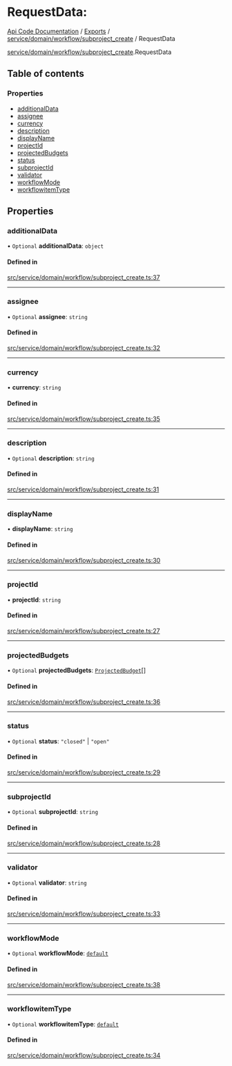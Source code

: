 # RequestData: 
 
[Api Code Documentation](../README.md) / [Exports](../modules.md) / [service/domain/workflow/subproject\_create](../modules/service_domain_workflow_subproject_create.md) / RequestData

[service/domain/workflow/subproject\_create](../modules/service_domain_workflow_subproject_create.md).RequestData

## Table of contents

### Properties

- [additionalData](service_domain_workflow_subproject_create.RequestData.md#additionaldata)
- [assignee](service_domain_workflow_subproject_create.RequestData.md#assignee)
- [currency](service_domain_workflow_subproject_create.RequestData.md#currency)
- [description](service_domain_workflow_subproject_create.RequestData.md#description)
- [displayName](service_domain_workflow_subproject_create.RequestData.md#displayname)
- [projectId](service_domain_workflow_subproject_create.RequestData.md#projectid)
- [projectedBudgets](service_domain_workflow_subproject_create.RequestData.md#projectedbudgets)
- [status](service_domain_workflow_subproject_create.RequestData.md#status)
- [subprojectId](service_domain_workflow_subproject_create.RequestData.md#subprojectid)
- [validator](service_domain_workflow_subproject_create.RequestData.md#validator)
- [workflowMode](service_domain_workflow_subproject_create.RequestData.md#workflowmode)
- [workflowitemType](service_domain_workflow_subproject_create.RequestData.md#workflowitemtype)

## Properties

### additionalData

• `Optional` **additionalData**: `object`

#### Defined in

[src/service/domain/workflow/subproject_create.ts:37](https://github.com/openkfw/TruBudget/blob/90402cb/api/src/service/domain/workflow/subproject_create.ts#L37)

___

### assignee

• `Optional` **assignee**: `string`

#### Defined in

[src/service/domain/workflow/subproject_create.ts:32](https://github.com/openkfw/TruBudget/blob/90402cb/api/src/service/domain/workflow/subproject_create.ts#L32)

___

### currency

• **currency**: `string`

#### Defined in

[src/service/domain/workflow/subproject_create.ts:35](https://github.com/openkfw/TruBudget/blob/90402cb/api/src/service/domain/workflow/subproject_create.ts#L35)

___

### description

• `Optional` **description**: `string`

#### Defined in

[src/service/domain/workflow/subproject_create.ts:31](https://github.com/openkfw/TruBudget/blob/90402cb/api/src/service/domain/workflow/subproject_create.ts#L31)

___

### displayName

• **displayName**: `string`

#### Defined in

[src/service/domain/workflow/subproject_create.ts:30](https://github.com/openkfw/TruBudget/blob/90402cb/api/src/service/domain/workflow/subproject_create.ts#L30)

___

### projectId

• **projectId**: `string`

#### Defined in

[src/service/domain/workflow/subproject_create.ts:27](https://github.com/openkfw/TruBudget/blob/90402cb/api/src/service/domain/workflow/subproject_create.ts#L27)

___

### projectedBudgets

• `Optional` **projectedBudgets**: [`ProjectedBudget`](service_domain_workflow_projected_budget.ProjectedBudget.md)[]

#### Defined in

[src/service/domain/workflow/subproject_create.ts:36](https://github.com/openkfw/TruBudget/blob/90402cb/api/src/service/domain/workflow/subproject_create.ts#L36)

___

### status

• `Optional` **status**: ``"closed"`` \| ``"open"``

#### Defined in

[src/service/domain/workflow/subproject_create.ts:29](https://github.com/openkfw/TruBudget/blob/90402cb/api/src/service/domain/workflow/subproject_create.ts#L29)

___

### subprojectId

• `Optional` **subprojectId**: `string`

#### Defined in

[src/service/domain/workflow/subproject_create.ts:28](https://github.com/openkfw/TruBudget/blob/90402cb/api/src/service/domain/workflow/subproject_create.ts#L28)

___

### validator

• `Optional` **validator**: `string`

#### Defined in

[src/service/domain/workflow/subproject_create.ts:33](https://github.com/openkfw/TruBudget/blob/90402cb/api/src/service/domain/workflow/subproject_create.ts#L33)

___

### workflowMode

• `Optional` **workflowMode**: [`default`](../modules/service_domain_workflow_types.md#default)

#### Defined in

[src/service/domain/workflow/subproject_create.ts:38](https://github.com/openkfw/TruBudget/blob/90402cb/api/src/service/domain/workflow/subproject_create.ts#L38)

___

### workflowitemType

• `Optional` **workflowitemType**: [`default`](../modules/service_domain_workflowitem_types_types.md#default)

#### Defined in

[src/service/domain/workflow/subproject_create.ts:34](https://github.com/openkfw/TruBudget/blob/90402cb/api/src/service/domain/workflow/subproject_create.ts#L34)
